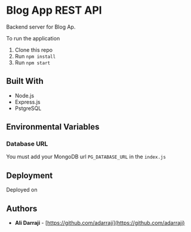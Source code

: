 # Blog App REST API

Backend server for Blog Ap.

To run the application

1. Clone this repo
2. Run `npm install`
3. Run `npm start`

## Built With

* Node.js
* Express.js
* PstgreSQL

## Environmental Variables

### Database URL

You must add your MongoDB url `PG_DATABASE_URL` in the `index.js`



## Deployment
Deployed on 


## Authors

- **Ali Darraji** - [https://github.com/adarraji](https://github.com/adarraji)
